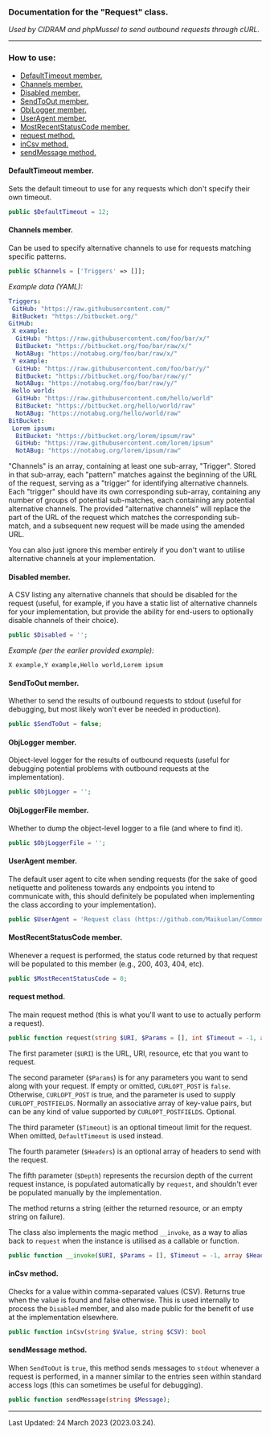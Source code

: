 ### Documentation for the "Request" class.

*Used by CIDRAM and phpMussel to send outbound requests through cURL.*

---


### How to use:

- [DefaultTimeout member.](#defaulttimeout-member)
- [Channels member.](#channels-member)
- [Disabled member.](#disabled-member)
- [SendToOut member.](#sendtoout-member)
- [ObjLogger member.](#ObjLogger-member)
- [UserAgent member.](#useragent-member)
- [MostRecentStatusCode member.](#mostrecentstatuscode-member)
- [request method.](#request-method)
- [inCsv method.](#incsv-method)
- [sendMessage method.](#sendmessage-method)

#### DefaultTimeout member.

Sets the default timeout to use for any requests which don't specify their own timeout.

```PHP
public $DefaultTimeout = 12;
```

#### Channels member.

Can be used to specify alternative channels to use for requests matching specific patterns.

```PHP
public $Channels = ['Triggers' => []];
```

*Example data (YAML):*
```YAML
Triggers:
 GitHub: "https://raw.githubusercontent.com/"
 BitBucket: "https://bitbucket.org/"
GitHub:
 X example:
  GitHub: "https://raw.githubusercontent.com/foo/bar/x/"
  BitBucket: "https://bitbucket.org/foo/bar/raw/x/"
  NotABug: "https://notabug.org/foo/bar/raw/x/"
 Y example:
  GitHub: "https://raw.githubusercontent.com/foo/bar/y/"
  BitBucket: "https://bitbucket.org/foo/bar/raw/y/"
  NotABug: "https://notabug.org/foo/bar/raw/y/"
 Hello world:
  GitHub: "https://raw.githubusercontent.com/hello/world"
  BitBucket: "https://bitbucket.org/hello/world/raw"
  NotABug: "https://notabug.org/hello/world/raw"
BitBucket:
 Lorem ipsum:
  BitBucket: "https://bitbucket.org/lorem/ipsum/raw"
  GitHub: "https://raw.githubusercontent.com/lorem/ipsum"
  NotABug: "https://notabug.org/lorem/ipsum/raw"
```

"Channels" is an array, containing at least one sub-array, "Trigger". Stored in that sub-array, each "pattern" matches against the beginning of the URL of the request, serving as a "trigger" for identifying alternative channels. Each "trigger" should have its own corresponding sub-array, containing any number of groups of potential sub-matches, each containing any potential alternative channels. The provided "alternative channels" will replace the part of the URL of the request which matches the corresponding sub-match, and a subsequent new request will be made using the amended URL.

You can also just ignore this member entirely if you don't want to utilise alternative channels at your implementation. 

#### Disabled member.

A CSV listing any alternative channels that should be disabled for the request (useful, for example, if you have a static list of alternative channels for your implementation, but provide the ability for end-users to optionally disable channels of their choice).

```PHP
public $Disabled = '';
```

*Example (per the earlier provided example):*
```
X example,Y example,Hello world,Lorem ipsum
```

#### SendToOut member.

Whether to send the results of outbound requests to stdout (useful for debugging, but most likely won't ever be needed in production).

```PHP
public $SendToOut = false;
```

#### ObjLogger member.

Object-level logger for the results of outbound requests (useful for debugging potential problems with outbound requests at the implementation).

```PHP
public $ObjLogger = '';
```

#### ObjLoggerFile member.

Whether to dump the object-level logger to a file (and where to find it).

```PHP
public $ObjLoggerFile = '';
```

#### UserAgent member.

The default user agent to cite when sending requests (for the sake of good netiquette and politeness towards any endpoints you intend to communicate with, this should definitely be populated when implementing the class according to your implementation).

```PHP
public $UserAgent = 'Request class (https://github.com/Maikuolan/Common)';
```

#### MostRecentStatusCode member.

Whenever a request is performed, the status code returned by that request will be populated to this member (e.g., 200, 403, 404, etc).

```PHP
public $MostRecentStatusCode = 0;
```

#### request method.

The main request method (this is what you'll want to use to actually perform a request).

```PHP
public function request(string $URI, $Params = [], int $Timeout = -1, array $Headers = [], int $Depth = 0): string
```

The first parameter (`$URI`) is the URL, URI, resource, etc that you want to request.

The second parameter (`$Params`) is for any parameters you want to send along with your request. If empty or omitted, `CURLOPT_POST` is `false`. Otherwise, `CURLOPT_POST` is true, and the parameter is used to supply `CURLOPT_POSTFIELDS`. Normally an associative array of key-value pairs, but can be any kind of value supported by `CURLOPT_POSTFIELDS`. Optional.

The third parameter (`$Timeout`) is an optional timeout limit for the request. When omitted, `DefaultTimeout` is used instead.

The fourth parameter (`$Headers`) is an optional array of headers to send with the request.

The fifth parameter (`$Depth`) represents the recursion depth of the current request instance, is populated automatically by `request`, and shouldn't ever be populated manually by the implementation.

The method returns a string (either the returned resource, or an empty string on failure).

The class also implements the magic method `__invoke`, as a way to alias back to `request` when the instance is utilised as a callable or function.

```PHP
public function __invoke($URI, $Params = [], $Timeout = -1, array $Headers = [], $Depth = 0);
```

#### inCsv method.

Checks for a value within comma-separated values (CSV). Returns true when the value is found and false otherwise. This is used internally to process the `Disabled` member, and also made public for the benefit of use at the implementation elsewhere.

```PHP
public function inCsv(string $Value, string $CSV): bool
```

#### sendMessage method.

When `SendToOut` is `true`, this method sends messages to `stdout` whenever a request is performed, in a manner similar to the entries seen within standard access logs (this can sometimes be useful for debugging).

```PHP
public function sendMessage(string $Message);
```

---


Last Updated: 24 March 2023 (2023.03.24).
